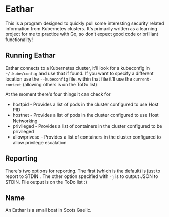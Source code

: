 # Eathar

This is a program designed to quickly pull some interesting security related information from Kubernetes clusters. It's primarily written as a learning project for me to practice with Go, so don't expect good code or brilliant functionality!

## Running Eathar

Eathar connects to a Kubernetes cluster, it'll look for a kubeconfig in `~/.kube/config` and use that if found. If you want to specify a different location use the `--kubeconfig` file. within that file it'll use the `current-context` (allowing others is on the ToDo list)

At the moment there's four things it can check for

- hostpid - Provides a list of pods in the cluster configured to use Host PID
- hostnet - Provides a list of pods in the cluster configured to use Host Networking
- privileged - Provides a list of containers in the cluster configured to be privileged
- allowprivesc - Provides a list of containers in the cluster configured to allow privilege escalation

## Reporting

There's two options for reporting. The first (which is the default) is just to report to STDIN . The other option specified with `-j` is to output JSON to STDIN. File output is on the ToDo list :)

## Name

An Eathar is a small boat in Scots Gaelic.